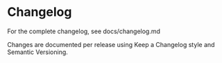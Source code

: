 # Changelog

For the complete changelog, see docs/changelog.md

Changes are documented per release using Keep a Changelog style and Semantic Versioning.